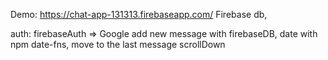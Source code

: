Demo: https://chat-app-131313.firebaseapp.com/
Firebase db,

auth: firebaseAuth => Google
add new message with firebaseDB,
date with npm date-fns,
move to the last message scrollDown
